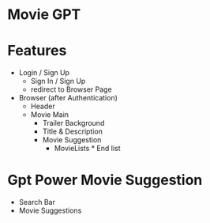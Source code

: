 # Movie GPT

# Features
- Login / Sign Up
  - Sign In / Sign Up
  - redirect to Browser Page
- Browser (after Authentication)
  - Header 
  - Movie Main
    - Trailer Background
    - Title & Description
    - Movie Suggestion 
       - MovieLists * End list
     
         
# Gpt Power Movie Suggestion
  - Search Bar
  - Movie Suggestions
